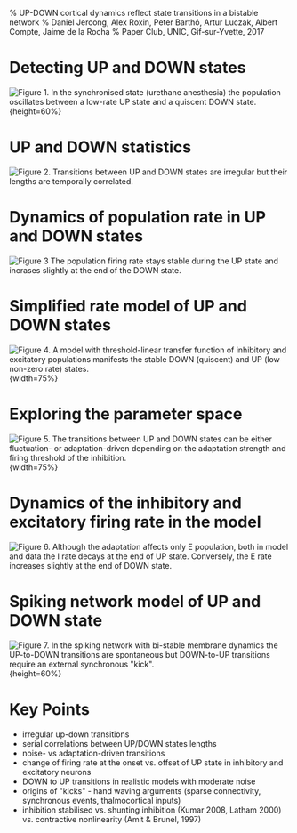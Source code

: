 % UP-DOWN cortical dynamics reflect state transitions in a bistable network
% Daniel Jercong, Alex Roxin, Peter Barthó, Artur Luczak, Albert Compte, Jaime de la Rocha
% Paper Club, UNIC, Gif-sur-Yvette, 2017

# Detecting UP and DOWN states 
![**Figure 1**. In the synchronised state (urethane anesthesia) the population oscillates between a low-rate UP state and a quiscent DOWN state.](figures/elife-22425-fig1-v2.jpg){height=60%}

# UP and DOWN statistics

![**Figure 2**. Transitions between UP and DOWN states are irregular but their lengths are temporally correlated.](figures/elife-22425-fig2-v2.jpg)

# Dynamics of population rate in UP and DOWN states

![**Figure 3** The population firing rate stays stable during the UP state and incrases slightly at the end of the DOWN state.](figures/elife-22425-fig3-v2.jpg)

# Simplified rate model of UP and DOWN states

![**Figure 4**. A model with threshold-linear transfer function of inhibitory and excitatory populations manifests the stable DOWN (quiscent) and UP (low non-zero rate) states. ](figures/elife-22425-fig4-v2.jpg){width=75%}

# Exploring the parameter space

![**Figure 5**. The transitions between UP and DOWN states can be either fluctuation- or adaptation-driven depending on the adaptation strength and firing threshold of the inhibition. ](figures/elife-22425-fig5-v2.jpg){width=75%}

# Dynamics of the inhibitory and excitatory firing rate in the model

![**Figure 6**. Although the adaptation affects only E population, both in model and data the I rate decays at the end of UP state. Conversely, the E rate increases slightly at the end of DOWN state.](figures/elife-22425-fig6-v2.jpg)

# Spiking network model of UP and DOWN state

![**Figure 7**. In the spiking network with bi-stable membrane dynamics the UP-to-DOWN transitions are spontaneous but DOWN-to-UP transitions require an external synchronous "kick".](figures/elife-22425-fig7-v2.jpg){height=60%}

# Key Points

* irregular up-down transitions
* serial correlations between UP/DOWN states lengths
* noise- vs adaptation-driven transitions
* change of firing rate at the onset vs. offset of UP state in inhibitory and excitatory neurons
* DOWN to UP transitions in realistic models with moderate noise
* origins of "kicks" - hand waving arguments (sparse connectivity, synchronous events, thalmocortical inputs)
* inhibition stabilised vs. shunting inhibition (Kumar 2008, Latham 2000) vs. contractive nonlinearity (Amit & Brunel, 1997)
